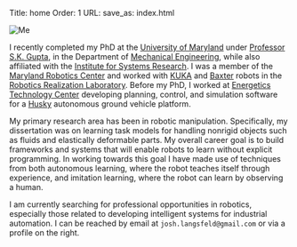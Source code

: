 Title: home
Order: 1
URL:
save_as: index.html

![Me]({filename}/images/headshot_small.jpg)

I recently completed my PhD at the [University of Maryland](http://www.umd.edu) under
[Professor S.K.  Gupta](http://terpconnect.umd.edu/~skgupta), in the Department of [Mechanical
Engineering](http://www.enme.umd.edu), while also affiliated with the [Institute for Systems
Research](http://isr.umd.edu). I was a member of the [Maryland Robotics
Center](http://robotics.umd.edu) and worked with
[KUKA](https://www.kuka.com/en-us/products/robotics-systems/industrial-robots/lbr-iiwa) and
[Baxter](http://www.rethinkrobotics.com/baxter/) robots in the [Robotics Realization
Laboratory](http://rrl.umd.edu). Before my PhD, I worked at [Energetics Technology
Center](http://etcmd.com) developing planning, control, and simulation software for a
[Husky](https://www.clearpathrobotics.com/husky-unmanned-ground-vehicle-robot/) autonomous
ground vehicle platform.

My primary research area has been in robotic manipulation. Specifically, my dissertation was on
learning task models for handling nonrigid objects such as fluids and elastically deformable
parts. My overall career goal is to build frameworks and systems that will enable robots to learn
without explicit programming.  In working towards this goal I have made use of techniques from
both autonomous learning, where the robot teaches itself through experience, and imitation
learning, where the robot can learn by observing a human.

I am currently searching for professional opportunities in robotics, especially those related
to developing intelligent systems for industrial automation. I can be reached by email at
`josh.langsfeld`<code>&#64;</code>`gmail`<code>&#46;</code>`com` or via a profile on the
right.
